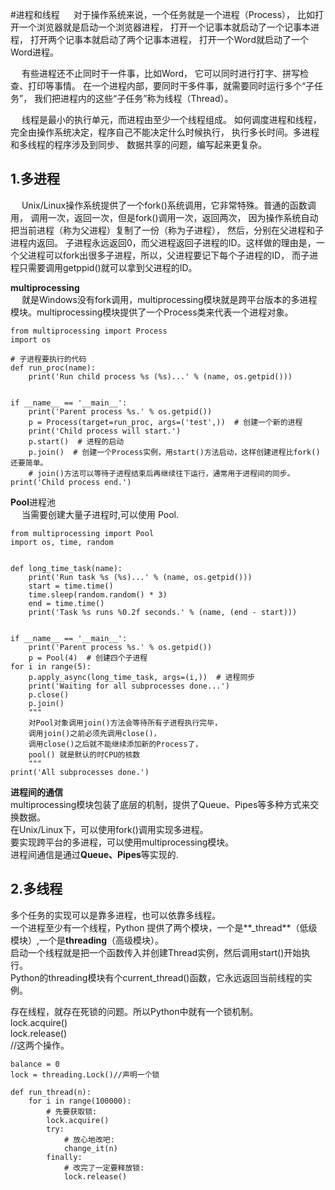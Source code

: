 #进程和线程
&emsp; 对于操作系统来说，一个任务就是一个进程（Process），
比如打开一个浏览器就是启动一个浏览器进程，
打开一个记事本就启动了一个记事本进程，
打开两个记事本就启动了两个记事本进程，
打开一个Word就启动了一个Word进程。

&emsp; 有些进程还不止同时干一件事，比如Word，
它可以同时进行打字、拼写检查、打印等事情。
在一个进程内部，要同时干多件事，就需要同时运行多个“子任务”，
我们把进程内的这些“子任务”称为线程（Thread）。

&emsp; 线程是最小的执行单元，而进程由至少一个线程组成。
如何调度进程和线程，完全由操作系统决定，程序自己不能决定什么时候执行，
执行多长时间。多进程和多线程的程序涉及到同步、
数据共享的问题，编写起来更复杂。

## 1.多进程
&emsp; Unix/Linux操作系统提供了一个fork()系统调用，它非常特殊。普通的函数调用，
调用一次，返回一次，但是fork()调用一次，返回两次，
因为操作系统自动把当前进程（称为父进程）复制了一份（称为子进程），
然后，分别在父进程和子进程内返回。
子进程永远返回0，而父进程返回子进程的ID。这样做的理由是，一个父进程可以fork出很多子进程，所以，父进程要记下每个子进程的ID，
而子进程只需要调用getppid()就可以拿到父进程的ID。

**multiprocessing** <br>
&emsp; 就是Windows没有fork调用，multiprocessing模块就是跨平台版本的多进程模块。multiprocessing模块提供了一个Process类来代表一个进程对象。

    from multiprocessing import Process
    import os
     
    # 子进程要执行的代码
    def run_proc(name):
    	print('Run child process %s (%s)...' % (name, os.getpid()))
    
    
    if __name__ == '__main__':
    	print('Parent process %s.' % os.getpid())
    	p = Process(target=run_proc, args=('test',))  # 创建一个新的进程
    	print('Child process will start.')
    	p.start()  # 进程的启动
    	p.join()  # 创建一个Process实例，用start()方法启动，这样创建进程比fork()还要简单。
    	# join()方法可以等待子进程结束后再继续往下运行，通常用于进程间的同步。
    print('Child process end.')


**Pool**进程池<br>
&emsp; 当需要创建大量子进程时,可以使用 Pool.

    from multiprocessing import Pool
    import os, time, random
    
    
    def long_time_task(name):
	    print('Run task %s (%s)...' % (name, os.getpid()))
	    start = time.time()
	    time.sleep(random.random() * 3)
	    end = time.time()
	    print('Task %s runs %0.2f seconds.' % (name, (end - start)))
    
    
    if __name__ == '__main__':
	    print('Parent process %s.' % os.getpid())
	    p = Pool(4)  # 创建四个子进程
    for i in range(5):
	    p.apply_async(long_time_task, args=(i,))  # 进程同步
	    print('Waiting for all subprocesses done...')
	    p.close()
	    p.join()
	    """
	    对Pool对象调用join()方法会等待所有子进程执行完毕，
	    调用join()之前必须先调用close()，
	    调用close()之后就不能继续添加新的Process了，
		pool() 就是默认的时CPU的核数
	    """
    print('All subprocesses done.')

**进程间的通信**<br>
 multiprocessing模块包装了底层的机制，提供了Queue、Pipes等多种方式来交换数据。<br>
在Unix/Linux下，可以使用fork()调用实现多进程。<br>
要实现跨平台的多进程，可以使用multiprocessing模块。<br>
进程间通信是通过**Queue、Pipes**等实现的.<br>


## 2.多线程 ##
多个任务的实现可以是靠多进程，也可以依靠多线程。<br>一个进程至少有一个线程，Python 提供了两个模块，一个是**_thread**（低级模块）,一个是**threading**（高级模块）。<br>
启动一个线程就是把一个函数传入并创建Thread实例，然后调用start()开始执行。<br>
Python的threading模块有个current_thread()函数，它永远返回当前线程的实例。<br>

存在线程，就存在死锁的问题。所以Python中就有一个锁机制。<br>
lock.acquire()<br>
lock.release()<br>//这两个操作。

    balance = 0
    lock = threading.Lock()//声明一个锁

    def run_thread(n):
	    for i in range(100000):
		    # 先要获取锁:
		    lock.acquire()
		    try:
			    # 放心地改吧:
			    change_it(n)
		    finally:
			    # 改完了一定要释放锁:
			    lock.release()



